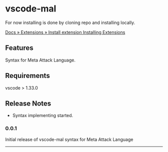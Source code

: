 # vscode-mal 

For now installing is done by cloning repo and installing locally.

[Docs » Extensions » Install extension Installing Extensions](https://vscode-docs.readthedocs.io/en/stable/extensions/install-extension/)

## Features

Syntax for Meta Attack Language.

## Requirements

vscode > 1.33.0

## Release Notes

* Syntax implementing started.

### 0.0.1

Initial release of vscode-mal syntax for Meta Attack Language

-----------------------------------------------------------------------------------------------------------

